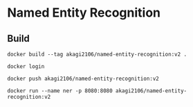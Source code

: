 # Named Entity Recognition

## Build

```
docker build --tag akagi2106/named-entity-recognition:v2 .
```

```
docker login
```

```
docker push akagi2106/named-entity-recognition:v2
```

```
docker run --name ner -p 8080:8080 akagi2106/named-entity-recognition:v2
```
